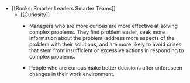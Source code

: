 - [[Books: Smarter Leaders Smarter Teams]]
	 - [[Curiosity]]
		 - Managers who are more curious are more effective at solving complex problems. They find problem easier, seek more information about the problem, address more aspects of the problem with their solutions, and are more likely to avoid crises that stem from insufficient or excessive actions in responding to complex problems.

		 - People who are curious make better decisions after unforeseen changes in their work environment.
